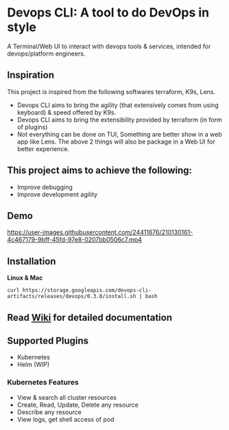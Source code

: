 # Devops CLI: A tool to do DevOps in style

A Terminal/Web UI to interact with devops tools & services, intended for devops/platform engineers.

## Inspiration
This project is inspired from the following softwares terraform, K9s, Lens. 
- Devops CLI aims to bring the agility (that extensively comes from using keyboard) & speed offered by K9s.
- Devops CLI aims to bring the extensibility provided by terraform (in form of plugins)
- Not everything can be done on TUI, Something are better show in a web app like Lens. The above 2 things will also be package in a Web UI for better experience.

## This project aims to achieve the following:
- Improve debugging
- Improve development agility

## Demo

https://user-images.githubusercontent.com/24411676/210130161-4c467179-9bff-45fd-97e8-0207bb0506c7.mp4


## Installation
**Linux & Mac**

`curl https://storage.googleapis.com/devops-cli-artifacts/releases/devops/0.3.0/install.sh | bash`

## Read [Wiki](https://github.com/sharadregoti/devops-cli/wiki) for detailed documentation 

## Supported Plugins
- Kubernetes
- Helm (WIP)

### Kubernetes Features
- View & search all cluster resources
- Create, Read, Update, Delete any resource
- Describe any resource
- View logs, get shell access of pod
